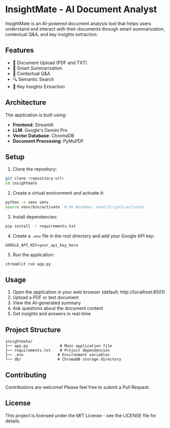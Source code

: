 # InsightMate - AI Document Analyst

InsightMate is an AI-powered document analysis tool that helps users understand and interact with their documents through smart summarization, contextual Q&A, and key insights extraction.

## Features

- 📄 Document Upload (PDF and TXT)
- 📝 Smart Summarization
- 💬 Contextual Q&A
- 🔍 Semantic Search
- 🎯 Key Insights Extraction

## Architecture

The application is built using:

- **Frontend**: Streamlit
- **LLM**: Google's Gemini Pro
- **Vector Database**: ChromaDB
- **Document Processing**: PyMuPDF

## Setup

1. Clone the repository:

```bash
git clone <repository-url>
cd insightmate
```

2. Create a virtual environment and activate it:

```bash
python -m venv venv
source venv/bin/activate  # On Windows: venv\Scripts\activate
```

3. Install dependencies:

```bash
pip install -r requirements.txt
```

4. Create a `.env` file in the root directory and add your Google API key:

```
GOOGLE_API_KEY=your_api_key_here
```

5. Run the application:

```bash
streamlit run app.py
```

## Usage

1. Open the application in your web browser (default: http://localhost:8501)
2. Upload a PDF or text document
3. View the AI-generated summary
4. Ask questions about the document content
5. Get insights and answers in real-time

## Project Structure

```
insightmate/
├── app.py              # Main application file
├── requirements.txt    # Project dependencies
├── .env               # Environment variables
└── db/                # ChromaDB storage directory
```

## Contributing

Contributions are welcome! Please feel free to submit a Pull Request.

## License

This project is licensed under the MIT License - see the LICENSE file for details.
